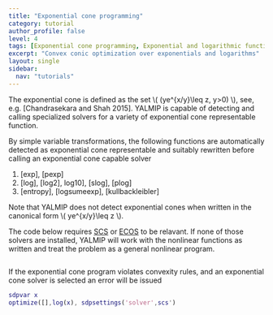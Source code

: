 ```yaml
---
title: "Exponential cone programming"
category: tutorial
author_profile: false
level: 4
tags: [Exponential cone programming, Exponential and logarithmic functions]
excerpt: "Convex conic optimization over exponentials and logarithms"
layout: single
sidebar:
  nav: "tutorials"
---
```


The exponential cone is defined as the set \\(  (ye^{x/y}\leq z, y>0) \\), see, e.g. [Chandrasekara and Shah 2015]. YALMIP is capable of detecting and calling specialized solvers for a variety of exponential cone representable function. 

By simple variable transformations, the following functions are automatically detected as exponential cone representable and suitably rewritten before calling an exponential cone capable solver

1. [exp], [pexp]
2. [log], [log2], log10], [slog], [plog]
3. [entropy], [logsumeexp], [kullbackleibler]

Note that YALMIP does not detect exponential cones when written in the canonical form \\( ye^{x/y}\leq z \\).

The code below requires [SCS](/solver/scs) or [ECOS](/solver/ecos) to be relavant. If none of those solvers are installed, YALMIP will work with the nonlinear functions as written and treat the problem as a general nonlinear program.

````matlab
````

If the exponential cone program violates convexity rules, and an exponential cone solver is selected an error will be issued

````matlab
sdpvar x
optimize([],log(x), sdpsettings('solver',scs')
````
